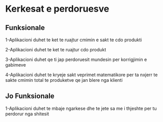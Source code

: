 # Kerkesat e perdoruesve
## Funksionale
1-Aplikacioni duhet te ket te ruajtur cmimin e sakt te cdo produkti

2-Aplikacioni duhet te ket te ruajtur cdo produkt

3-Aplikacioni duhet qe ti jap perdoruesit mundesin per korrigjimin e gabimeve

4-Aplikacioni duhet te kryeje sakt veprimet matematikore per ta nxjerr te sakte cmimin total te produketve qe jan blere nga klienti

## Jo Funksionale
1-Aplikacioni duhet te mbaje ngarkese dhe te jete sa me i thjeshte per tu perdorur nga shitesit
